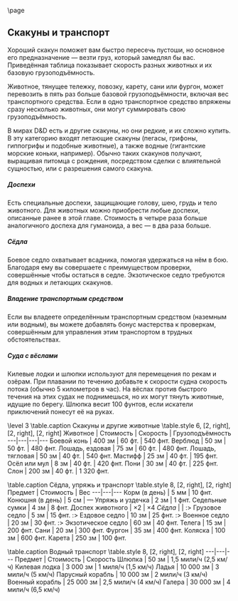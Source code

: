 
\page

## Скакуны и транспорт
Хороший скакун поможет вам быстро пересечь пустоши, но основное его предназначение — везти груз, который замедлял бы вас. Приведённая таблица показывает скорость разных животных и их базовую грузоподъёмность.

Животное, тянущее тележку, повозку, карету, сани или фургон, может перевозить в пять раз больше базовой грузоподъёмности, включая вес транспортного средства. Если в одно транспортное средство впряжены сразу несколько животных, они могут суммировать свою грузоподъёмность.

В мирах D&D есть и другие скакуны, но они редкие, и их сложно купить. В эту категорию входят летающие скакуны (пегасы, грифоны, гиппогрифы и подобные животные), а также водные (гигантские морские коньки, например). Обычно таких скакунов получают, выращивая питомца с рождения, посредством сделки с влиятельной сущностью, или с разрешения самого скакуна.
##### Доспехи
Есть специальные доспехи, защищающие голову, шею, грудь и тело животного. Для животных можно приобрести любые доспехи, описанные ранее в этой главе. Стоимость в четыре раза больше аналогичного доспеха для гуманоида, а вес — в два раза больше.
##### Сёдла
Боевое седло охватывает всадника, помогая удержаться на нём в бою. Благодаря ему вы совершаете с преимуществом проверки, совершённые чтобы остаться в седле. Экзотическое седло требуются для водных и летающих скакунов.
##### Владение транспортным средством
Если вы владеете определённым транспортным средством (наземным или водным), вы можете добавлять бонус мастерства к проверкам, совершённым для управления этим транспортом в трудных обстоятельствах.
##### Суда с вёслами
Килевые лодки и шлюпки используют для перемещения по рекам и озёрам. При плавании по течению добавьте к скорости судна скорость потока (обычно 5 километров в час). На вёслах против быстрого течения на этих судах не поднимешься, но их могут тянуть животные, идущие по берегу. Шлюпка весит 100 фунтов, если искатели приключений понесут её на руках.

\level 3
\table.caption Скакуны и другие животные
\table.style 6, [2, right], [2, right], [2, right]
Животное | Стоимость | Скорость | Грузоподъёмность
---|---|---|---
Боевой конь | 400 зм | 60 фт. | 540 фнт.
Верблюд | 50 зм | 50 фт. | 480 фнт.
Лошадь, ездовая | 75 зм | 60 фт. | 480 фнт.
Лошадь, тягловая | 50 зм | 40 фт. | 540 фнт.
Мастифф | 25 зм | 40 фт. | 195 фнт.
Осёл или мул | 8 зм | 40 фт. | 420 фнт.
Пони | 30 зм | 40 фт. | 225 фнт.
Слон | 200 зм | 40 фт. | 1 320 фнт.

\table.caption Сёдла, упряжь и транспорт
\table.style 8, [2, right], [2, right]
Предмет | Стоимость | Вес
---|---|---
Корм (в день) | 5 мм | 10 фнт.
Конюшня (в день) | 5 см | —
Упряжь и уздечка | 2 зм | 1 фнт.
Седельные сумки | 4 зм | 8 фнт.
Доспех животного | ×2 | ×4
*Сёдла* |  |
:> Грузовое седло | 5 зм | 15 фнт.
:> Ездовое седло | 10 зм | 25 фнт.
:> Военное седло | 20 зм | 30 фнт.
:> Экзотическое седло | 60 зм | 40 фнт.
Телега | 15 зм | 200 фнт.
Сани | 20 зм | 300 фнт.
Фургон | 35 зм | 400 фнт.
Коляска | 100 зм | 600 фнт.
Карета | 250 зм | 100 фнт.

\table.caption Водный транспорт
\table.style 8, [2, right], [2, right]
---|---|---
Предмет | Стоимость | Скорость
Шлюпка | 50 зм | 1,5 мили/ч (2,5 км/ч)
Килевая лодка | 3 000 зм | 1 миля/ч (1,5 км/ч)
Ладья | 10 000 зм | 3 мили/ч (5 км/ч)
Парусный корабль | 10 000 зм | 2 мили/ч (3 км/ч)
Военный корабль | 25 000 зм | 2,5 мили/ч (4 км/ч)
Галера | 30 000 зм | 4 мили/ч (6,5 км/ч)
